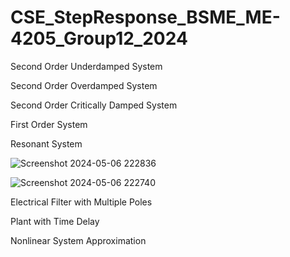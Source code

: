 # CSE_StepResponse_BSME_ME-4205_Group12_2024

Second Order Underdamped System


Second Order Overdamped System


Second Order Critically Damped System


First Order System


Resonant System

![Screenshot 2024-05-06 222836](https://github.com/trinadilag/CSE_StepResponse_BSME_ME-4205_Group12_2024/assets/159030152/e3f84ef5-10b2-4863-b10c-bfdeeae55eee)

![Screenshot 2024-05-06 222740](https://github.com/trinadilag/CSE_StepResponse_BSME_ME-4205_Group12_2024/assets/159030152/0e30f691-d8c7-49cb-acc0-85b5326c36b6)


Electrical Filter with Multiple Poles


Plant with Time Delay


Nonlinear System Approximation


